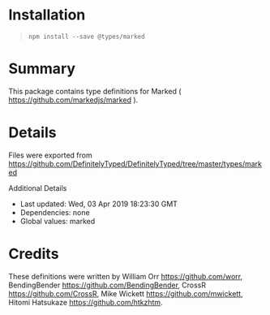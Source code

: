 # Installation
> `npm install --save @types/marked`

# Summary
This package contains type definitions for Marked ( https://github.com/markedjs/marked ).

# Details
Files were exported from https://github.com/DefinitelyTyped/DefinitelyTyped/tree/master/types/marked

Additional Details
 * Last updated: Wed, 03 Apr 2019 18:23:30 GMT
 * Dependencies: none
 * Global values: marked

# Credits
These definitions were written by William Orr <https://github.com/worr>, BendingBender <https://github.com/BendingBender>, CrossR <https://github.com/CrossR>, Mike Wickett <https://github.com/mwickett>, Hitomi Hatsukaze <https://github.com/htkzhtm>.
